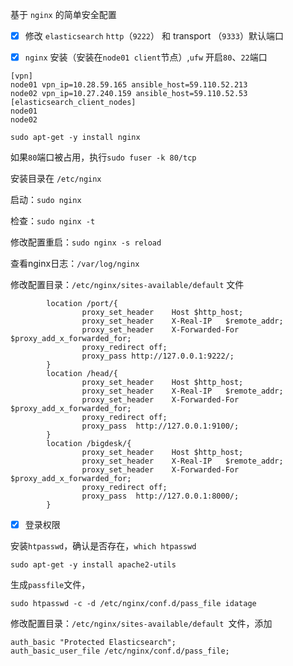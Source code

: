 基于 `nginx` 的简单安全配置  


* [x] 修改 `elasticsearch` `http`（`9222`） 和 transport （`9333`）默认端口

* [x] `nginx` 安装（安装在`node01 client`节点）,`ufw` 开启`80`、`22`端口

```
[vpn]
node01 vpn_ip=10.28.59.165 ansible_host=59.110.52.213
node02 vpn_ip=10.27.240.159 ansible_host=59.110.52.53
[elasticsearch_client_nodes]
node01
node02
```

`sudo apt-get -y install nginx`

如果`80`端口被占用，执行`sudo fuser -k 80/tcp`

安装目录在 `/etc/nginx`

启动：`sudo nginx`

检查：`sudo nginx -t`

修改配置重启：`sudo nginx -s reload`

查看nginx日志：`/var/log/nginx`

修改配置目录：`/etc/nginx/sites-available/default` 文件

```
        location /port/{
                proxy_set_header    Host $http_host;
                proxy_set_header    X-Real-IP   $remote_addr;
                proxy_set_header    X-Forwarded-For $proxy_add_x_forwarded_for;
                proxy_redirect off;
                proxy_pass http://127.0.0.1:9222/;
        }
        location /head/{
                proxy_set_header    Host $http_host;
                proxy_set_header    X-Real-IP   $remote_addr;
                proxy_set_header    X-Forwarded-For $proxy_add_x_forwarded_for;
                proxy_redirect off;
                proxy_pass  http://127.0.0.1:9100/;
        }
        location /bigdesk/{
                proxy_set_header    Host $http_host;
                proxy_set_header    X-Real-IP   $remote_addr;
                proxy_set_header    X-Forwarded-For $proxy_add_x_forwarded_for;
                proxy_redirect off;
                proxy_pass  http://127.0.0.1:8000/;
        }
```

* [x] 登录权限

安装`htpasswd`，确认是否存在，`which htpasswd`

`sudo apt-get -y install apache2-utils`

生成`passfile`文件，

`sudo htpasswd -c -d /etc/nginx/conf.d/pass_file idatage`

修改配置目录：`/etc/nginx/sites-available/default `文件，添加

```
auth_basic "Protected Elasticsearch";
auth_basic_user_file /etc/nginx/conf.d/pass_file;
```



